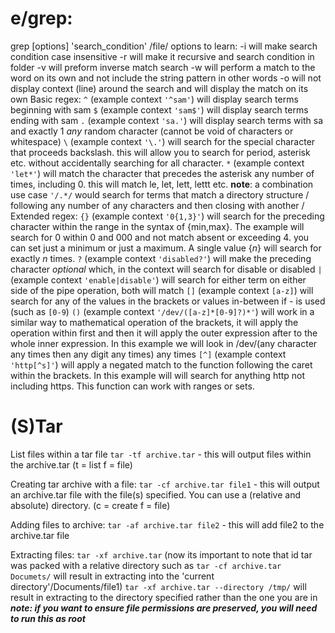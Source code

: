 # **e/grep:**

grep [options] 'search_condition' /file/
options to learn:
	-i      will make search condition case insensitive
	-r      will make it recursive and search condition in folder
	-v     will preform inverse match search
	-w    will perform a match to the word on its own and not include the string pattern in other           words 
	-o    will not display context (line) around the search and will display the match on its own
Basic regex:
	`^`      (example context `'^sam'`) will display search terms beginning with sam
	`$`      (example context `'sam$'`) will display search terms ending with sam
	`.`      (example context `'sa.'`) will display search terms with sa and exactly 1 *any* random character (cannot be void of characters or whitespace)
     `\`      (example context  `'\.'`) will search for the special character that proceeds backslash. this will allow you to search for period, asterisk etc. without accidentally searching for all character.
     `*`     (example context `'let*'`) will match the character that precedes the asterisk any number of times, including 0. this will match le, let, lett, lettt etc.
     **note**: a combination use case `'/.*/` would search for terms that match a directory structure / following any number of any characters and then closing with another /
Extended regex:
     `{}`   (example context `'0{1,3}'`) will search for the preceding character within the range in the syntax of {min,max}. The example will search for 0 within 0 and 000 and not match absent or exceeding 4. you can set just a minimum or just a maximum. A single value {*n*} will search for exactly *n* times.
     `?`    (example context `'disabled?'`) will make the preceding character *optional* which, in the context will search for disable or disabled
     `|`    (example context `'enable|disable'`) will search for either term on either side of the pipe operation, both will match
     `[]`  (example context `[a-z]`) will search for any of the values in the brackets or values in-between if - is used (such as `[0-9`)
     `()`  (example context `'/dev/([a-z]*[0-9]?)*'`) will work in a similar way to mathematical operation of the brackets, it will apply the operation within first and then it will apply the outer expression after to the whole inner expression. In this example we will look in /dev/(any character any times then any digit any times) any times
     `[^]` (example context `'http[^s]'`) will apply a negated match to the function following the caret within the brackets. In this example will will search for anything http not including https. This function can work with ranges or sets.


# (S)Tar
List files within a tar file
`tar -tf archive.tar`                       - this will output files within the archive.tar
(t = list f = file)

Creating tar archive with a file:
`tar -cf archive.tar file1`                - this will output an archive.tar file with the file(s) specified. You                                                             can use a (relative and absolute) directory.
(c = create f = file)

Adding files to archive:
`tar -af archive.tar file2`               - this will add file2 to the archive.tar file

Extracting files:
`tar -xf archive.tar` (now its important to note that id tar was packed with a relative directory such as `tar -cf archive.tar Documets/` will result in extracting into the 'current directory'/Documents/file1)
`tar -xf archive.tar --directory /tmp/` will result in extracting to the directory specified rather than the one you are in
***note: if you want to ensure file permissions are preserved, you will need to run this as root***


## 